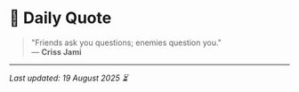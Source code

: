 # 📜 Daily Quote

> "Friends ask you questions; enemies question you."  
> — **Criss Jami**

---

_Last updated: 19 August 2025 ⏳_
